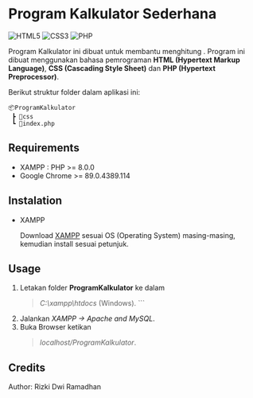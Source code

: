 # Program Kalkulator Sederhana

<img alt="HTML5" src="https://img.shields.io/badge/html5%20-%23E34F26.svg?&style=for-the-badge&logo=html5&logoColor=white"/> <img alt="CSS3" src="https://img.shields.io/badge/css3%20-%231572B6.svg?&style=for-the-badge&logo=css3&logoColor=white"/> <img alt="PHP" src="https://img.shields.io/badge/php-%23777BB4.svg?&style=for-the-badge&logo=php&logoColor=white"/>


Program Kalkulator ini dibuat untuk membantu menghitung . Program ini dibuat menggunakan bahasa pemrograman **HTML (Hypertext Markup Language)**, **CSS (Cascading Style Sheet)** dan **PHP (Hypertext Preprocessor)**. 

Berikut struktur folder dalam aplikasi ini:

```
📦ProgramKalkulator
 ┣ 📂css
 ┗ 📜index.php
```

## Requirements

* XAMPP : PHP >= 8.0.0
* Google Chrome >= 89.0.4389.114

## Instalation

* XAMPP

   Download [XAMPP](https://www.apachefriends.org/download.html) sesuai OS (Operating System) masing-masing, kemudian install sesuai petunjuk.

   
## Usage

1. Letakan folder **ProgramKalkulator** ke dalam 
    > *C:\xampp\htdocs*  (Windows). ```
2. Jalankan *XAMPP -> Apache and MySQL*.
3. Buka Browser ketikan 
   > *localhost/ProgramKalkulator*.

## Credits

   Author: Rizki Dwi Ramadhan
